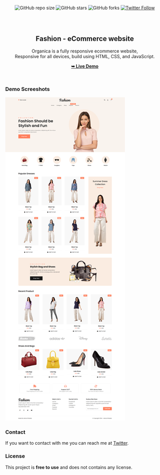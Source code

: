 <div align="center">
  
  ![GitHub repo size](https://img.shields.io/github/repo-size/adnan-bhaldar/Fashion)
  ![GitHub stars](https://img.shields.io/github/stars/adnan-bhaldar/Fashion?style=social)
  ![GitHub forks](https://img.shields.io/github/forks/adnan-bhaldar/Fashion?style=social)
[![Twitter Follow](https://img.shields.io/twitter/follow/Adnan__Bhaldar?style=social)](https://twitter.com/intent/follow?screen_name=Adnan__Bhaldar)

  <br />
  <br />

  <h2 align="center">Fashion - eCommerce website</h2>

  Organica is a fully responsive ecommerce website, <br />Responsive for all devices, build using HTML, CSS, and JavaScript.

  <a href="https://adnan-bhaldar.github.io/Fashion/"><strong>➥ Live Demo</strong></a>

</div>

<br />

### Demo Screeshots

![Fashion Desktop Demo](Preview.png "Desktop Demo")


### Contact

If you want to contact with me you can reach me at [Twitter](https://www.twitter.com/Adnan__Bhaldar).

### License

This project is **free to use** and does not contains any license.
